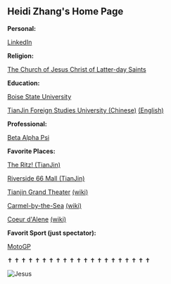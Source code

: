 ## Heidi Zhang's Home Page

**Personal:**

[LinkedIn](https://www.linkedin.com/in/heidi-zhang-55b27722a/)


**Religion:**

[The Church of Jesus Christ of Latter-day Saints](https://www.churchofjesuschrist.org)


**Education:**

[Boise State University](https://www.boisestate.edu)

[TianJin Foreign Studies University (Chinese)](http://www.tjfsu.edu.cn)
[(English)](http://www.tjfsu.edu.cn/bindex)


**Professional:**

[Beta Alpha Psi](https://www.boisestate.edu/cobe-betaalphapsi/officers-and-contact-information/)


**Favorite Places:**

[The Ritz! (TianJin)](https://www.ritzcarlton.com/en/hotels/china/tianjin)

[Riverside 66 Mall (TianJin)](https://www.kpf.com/projects/riverside-66)

[Tianjin Grand Theater](https://www.sbp.de/en/project/tianjin-grand-theater)
[(wiki)](https://en.wikipedia.org/wiki/Tianjin_Grand_Theatre)

[Carmel-by-the-Sea](https://www.carmelcalifornia.com)
[(wiki)](https://en.wikipedia.org/wiki/Carmel-by-the-Sea,_California)

[Coeur d'Alene](https://coeurdalene.org)
[(wiki)](https://en.wikipedia.org/wiki/Coeur_d%27Alene,_Idaho)


**Favorit Sport (just spectator):**

[MotoGP](https://www.motogp.com)



✝️ ✝️ ✝️ ✝️ ✝️ ✝️ ✝️ ✝️ ✝️ ✝️ ✝️ ✝️ ✝️ ✝️ ✝️ ✝️ ✝️ ✝️ ✝️ ✝️ ✝️ 



![Jesus](https://www.churchofjesuschrist.org/bc/content/ldsorg/church/news/2020/05/19/580_1200x675size-English.jpg)



